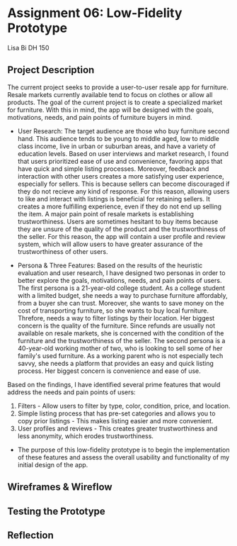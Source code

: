 # Assignment 06: Low-Fidelity Prototype
Lisa Bi
DH 150
## Project Description
The current project seeks to provide a user-to-user resale app for furniture. Resale markets currently available tend to focus on clothes or allow all products. The goal of the current project is to create a specialized market for furniture. With this in mind, the app will be designed with the goals, motivations, needs, and pain points of furniture buyers in mind. 

* User Research: The target audience are those who buy furniture second hand. This audience tends to be young to middle aged, low to middle class income, live in urban or suburban areas, and have a variety of education levels. Based on user interviews and market research, I found that users prioritized ease of use and convenience, favoring apps that have quick and simple listing processes. Moreover, feedback and interaction with other users creates a more satisfying user experience, especially for sellers. This is because sellers can become discouraged if they do not recieve any kind of response. For this reason, allowing users to like and interact with listings is beneficial for retaining sellers. It creates a more fulfilling experience, even if they do not end up selling the item. A major pain point of resale markets is establishing trustworthiness. Users are sometimes hesitant to buy items because they are unsure of the quality of the product and the trustworthiness of the seller. For this reason, the app will contain a user profile and review system, which will allow users to have greater assurance of the trustworthiness of other users. 

* Persona & Three Features: Based on the results of the heuristic evaluation and user research, I have designed two personas in order to better explore the goals, motivations, needs, and pain points of users. The first persona is a 21-year-old college student. As a college student with a limited budget, she needs a way to purchase furniture affordably, from a buyer she can trust. Moreover, she wants to save money on the cost of transporting furniture, so she wants to buy local furniture. Threfore, needs a way to filter listings by their location. Her biggest concern is the quality of the furniture. Since refunds are usually not available on resale markets, she is concerned with the condition of the furniture and the trustworthiness of the seller. The second persona is a 40-year-old working mother of two, who is looking to sell some of her family's used furniture. As a working parent who is not especially tech savvy, she needs a platform that provides an easy and quick listing process. Her biggest concern is convenience and ease of use.

Based on the findings, I have identified several prime features that would address the needs and pain points of users:

1) Filters - Allow users to filter by type, color, condition, price, and location.
2) Simple listing process that has pre-set categories and allows you to copy prior listings - This makes listing easier and more convenient.
3) User profiles and reviews - This creates greater trustworthiness and less anonymity, which erodes trustworthiness.

* The purpose of this low-fidelity prototype is to begin the implementation of these features and assess the overall usability and functionality of my initial design of the app.
## Wireframes & Wireflow

## Testing the Prototype

## Reflection
